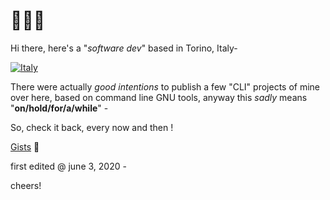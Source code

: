 
# 👨🏻‍💻

Hi there, here's a "_software dev_" based in Torino, Italy-

[![Italy](https://upload.wikimedia.org/wikipedia/commons/thumb/9/9d/Turin_at_sunset.jpg/320px-Turin_at_sunset.jpg)](https://en.wikipedia.org/wiki/Turin)

There were actually _good intentions_ to publish a few "CLI" projects of mine over here,
based on command line GNU tools, anyway this *sadly* means "**on/hold/for/a/while**" -

So, check it back, every now and then !

[Gists](https://gist.github.com/narji-0x) 🏮

first edited @ june 3, 2020 -

cheers!
